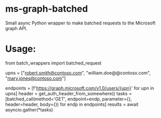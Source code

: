 # ms-graph-batched
Small async Python wrapper to make batched requests to the Microsoft graph API.

# Usage:

from batch_wrappers import batched_request

upns = ["robert.smith@contoso.com",
        "william.doe@@contoso.com",
        "mary.jones@contoso.com"]

endpoints = [f'https://graph.microsoft.com/v1.0/users/{upn}' for upn in upns]
header = get_auth_header_from_somewhere()
tasks = [batched_call(method='GET', endpoint=endp, parameter={}, header=header, body={}) for endp in endpoints]
results = await asyncio.gather(*tasks)
